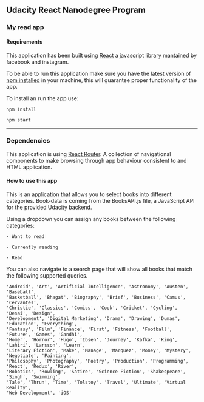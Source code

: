 ## Udacity React Nanodegree Program

### My read app
#### Requirements

This application has been built using [React](https://en.wikipedia.org/wiki/React_(JavaScript_library)) a javascript library mantained by facebook and instagram. 

To be able to run this application make sure you have the latest version of [npm installed](https://www.npmjs.com) in your machine, this will guarantee proper functionality of the app.

To install an run the app use:
```
npm install
``` 

```
npm start
``` 

---

### Dependencies

This application is using [React Router](https://www.npmjs.com/package/react-router). A collection of navigational components to make browsing through app behaviour consistent to and HTML application.

#### How to use this app

This is an application that allows you to select books into different categories. 
Book-data is coming from the BooksAPI.js file, a JavaScript API for the provided Udacity backend.

Using a dropdown you can assign any books between the following categories:

``` 
· Want to read 
 ``` 
 ``` 
· Currently reading
 ``` 
 ``` 
· Read
```

You can also navigate to a search page that will show all books that match the following supported queries.

```
'Android', 'Art', 'Artificial Intelligence', 'Astronomy', 'Austen', 'Baseball',
'Basketball', 'Bhagat', 'Biography', 'Brief', 'Business', 'Camus', 'Cervantes', 
'Christie', 'Classics', 'Comics', 'Cook', 'Cricket', 'Cycling', 'Desai', 'Design', 
'Development', 'Digital Marketing', 'Drama', 'Drawing', 'Dumas', 'Education', 'Everything', 
'Fantasy', 'Film', 'Finance', 'First', 'Fitness', 'Football', 'Future', 'Games', 'Gandhi',
'Homer', 'Horror', 'Hugo', 'Ibsen', 'Journey', 'Kafka', 'King', 'Lahiri', 'Larsson', 'Learn',
'Literary Fiction', 'Make', 'Manage', 'Marquez', 'Money', 'Mystery', 'Negotiate', 'Painting',
'Philosophy', 'Photography', 'Poetry', 'Production', 'Programming', 'React', 'Redux', 'River', 
'Robotics', 'Rowling', 'Satire', 'Science Fiction', 'Shakespeare', 'Singh', 'Swimming',
'Tale', 'Thrun', 'Time', 'Tolstoy', 'Travel', 'Ultimate', 'Virtual Reality', 
'Web Development', 'iOS'

```
